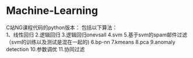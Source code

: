 # Machine-Learning
   C站NG课程代码的python版本：
包括以下算法：  
   1、线性回归
   2.逻辑回归
   3.逻辑回归onevsall
   4.svm
   5.基于svm的spam邮件过滤（svm的训练以及测试是混在一起的)
   6.bp-nn
   7.kmeans
   8.pca
   9.anomaly detection
   10.参数调优
   11.协同过滤
